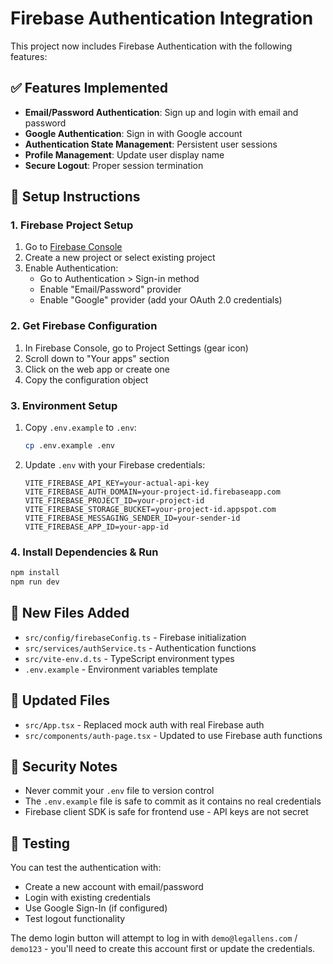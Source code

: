 # Firebase Authentication Integration

This project now includes Firebase Authentication with the following features:

## ✅ Features Implemented

- **Email/Password Authentication**: Sign up and login with email and password
- **Google Authentication**: Sign in with Google account 
- **Authentication State Management**: Persistent user sessions
- **Profile Management**: Update user display name
- **Secure Logout**: Proper session termination

## 🚀 Setup Instructions

### 1. Firebase Project Setup

1. Go to [Firebase Console](https://console.firebase.google.com/)
2. Create a new project or select existing project
3. Enable Authentication:
   - Go to Authentication > Sign-in method
   - Enable "Email/Password" provider
   - Enable "Google" provider (add your OAuth 2.0 credentials)

### 2. Get Firebase Configuration

1. In Firebase Console, go to Project Settings (gear icon)
2. Scroll down to "Your apps" section
3. Click on the web app or create one
4. Copy the configuration object

### 3. Environment Setup

1. Copy `.env.example` to `.env`:
   ```bash
   cp .env.example .env
   ```

2. Update `.env` with your Firebase credentials:
   ```
   VITE_FIREBASE_API_KEY=your-actual-api-key
   VITE_FIREBASE_AUTH_DOMAIN=your-project-id.firebaseapp.com
   VITE_FIREBASE_PROJECT_ID=your-project-id  
   VITE_FIREBASE_STORAGE_BUCKET=your-project-id.appspot.com
   VITE_FIREBASE_MESSAGING_SENDER_ID=your-sender-id
   VITE_FIREBASE_APP_ID=your-app-id
   ```

### 4. Install Dependencies & Run

```bash
npm install
npm run dev
```

## 📁 New Files Added

- `src/config/firebaseConfig.ts` - Firebase initialization
- `src/services/authService.ts` - Authentication functions  
- `src/vite-env.d.ts` - TypeScript environment types
- `.env.example` - Environment variables template

## 🔧 Updated Files

- `src/App.tsx` - Replaced mock auth with real Firebase auth
- `src/components/auth-page.tsx` - Updated to use Firebase auth functions

## 🔐 Security Notes

- Never commit your `.env` file to version control
- The `.env.example` file is safe to commit as it contains no real credentials
- Firebase client SDK is safe for frontend use - API keys are not secret

## 🧪 Testing

You can test the authentication with:
- Create a new account with email/password
- Login with existing credentials  
- Use Google Sign-In (if configured)
- Test logout functionality

The demo login button will attempt to log in with `demo@legallens.com` / `demo123` - you'll need to create this account first or update the credentials.